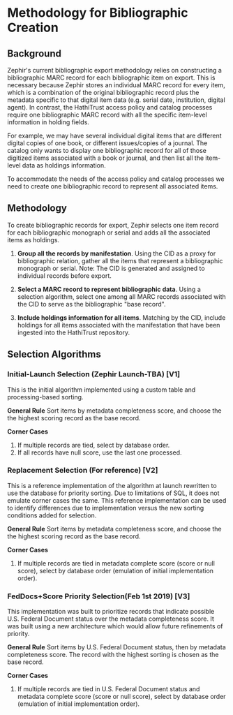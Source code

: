 
# Methodology for Bibliographic Creation

## Background

Zephir's current bibliographic export methodology relies on constructing a bibliographic MARC record for each bibliographic item on export. This is necessary because Zephir stores an individual MARC record for every item, which is a combination of the original bibliographic record plus the metadata specific to that digital item data (e.g. serial date, institution, digital agent). In contrast, the HathiTrust access policy and catalog processes require one bibliographic MARC record with all the specific item-level information in holding fields.

For example, we may have several individual digital items that are different digital copies of one book, or different issues/copies of a journal. The catalog only wants to display one bibliographic record for all of those digitized items associated with a book or journal, and then list all the item-level data as holdings information.

To accommodate the needs of the access policy and catalog processes we need to create one bibliographic record to represent all associated items.

## Methodology

To create bibliographic records for export, Zephir selects one item record for each bibliographic monograph or serial and adds all the associated items as holdings.

1) **Group all the records by manifestation**. Using the CID as a proxy for bibliographic relation, gather all the items that represent a bibliographic monograph or serial. Note: The CID is generated and assigned to individual records before export.

2) **Select a MARC record to represent bibliographic data**. Using a selection algorithm, select one among all MARC records associated with the CID to serve as the bibliographic "base record".

3) **Include holdings information for all items**. Matching by the CID, include holdings for all items associated with the manifestation that have been ingested into the HathiTrust repository.

## Selection Algorithms

### Initial-Launch Selection (Zephir Launch-TBA) [V1]
This is the initial algorithm implemented using a custom table and processing-based sorting.

**General Rule**
Sort items by metadata completeness score, and choose the the highest scoring record as the base record.

**Corner Cases**
1. If multiple records are tied, select by database order.
2. If all records have null score, use the last one processed.

### Replacement Selection (For reference) [V2]
This is a reference implementation of the algorithm at launch rewritten to use the database for priority sorting. Due to limitations of SQL, it does not emulate corner cases the same. This reference implementation can be used to identify differences due to implementation versus the new sorting conditions added for selection.

**General Rule**
Sort items by metadata completeness score, and choose the the highest scoring record as the base record.

**Corner Cases**
1. If multiple records are tied in metadata complete score (score or null score), select by database order (emulation of initial implementation order).

### FedDocs+Score Priority Selection(Feb 1st 2019) [V3]
This implementation was built to prioritize records that indicate possible U.S. Federal Document status over the metadata completeness score. It was built using a new architecture which would allow future refinements of priority.

**General Rule**
Sort items by U.S. Federal Document status, then by metadata completeness score. The record with the highest sorting is chosen as the base record.

**Corner Cases**
1. If multiple records are tied in U.S. Federal Document status and metadata complete score (score or null score), select by database order (emulation of initial implementation order).

